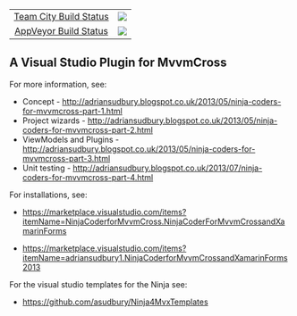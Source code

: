 <table align="center">
    <tr>
        <td align="center"><a href=http://vm-scorchio.westeurope.cloudapp.azure.com:888/viewType.html?buildTypeId=NinjaCoderForMvvmCross_Build&guest=1)>Team City Build Status</a></td>
        <td align="center"><a href="http://vm-scorchio.westeurope.cloudapp.azure.com:888/viewType.html?buildTypeId=NinjaCoderForMvvmCross_Build&guest=1">
	<img src="http://vm-scorchio.westeurope.cloudapp.azure.com:888/app/rest/builds/buildType:(id:NinjaCoderForMvvmCross_Build)/statusIcon"/>
</a></td>
    </tr>
    <tr>
        <td align="center"><a href="http://vm-scorchio.westeurope.cloudapp.azure.com:888/viewType.html?buildTypeId=ExtensionMethods_Build&guest=1">AppVeyor Build Status</a></td>
        <td align="center"><a href="https://ci.appveyor.com/project/asudbury/extensionmethods">
	<img src='https://ci.appveyor.com/api/projects/status/8f6toml9vxkd88op?svg=true'/>
</a></td>
    </tr>
</table>


## A Visual Studio Plugin for MvvmCross


For more information, see:

- Concept - http://adriansudbury.blogspot.co.uk/2013/05/ninja-coders-for-mvvmcross-part-1.html
- Project wizards - http://adriansudbury.blogspot.co.uk/2013/05/ninja-coders-for-mvvmcross-part-2.html
- ViewModels and Plugins - http://adriansudbury.blogspot.co.uk/2013/05/ninja-coders-for-mvvmcross-part-3.html
- Unit testing - http://adriansudbury.blogspot.co.uk/2013/07/ninja-coders-for-mvvmcross-part-4.html


For installations, see:

- https://marketplace.visualstudio.com/items?itemName=NinjaCoderforMvvmCross.NinjaCoderForMvvmCrossandXamarinForms

- https://marketplace.visualstudio.com/items?itemName=adriansudbury1.NinjaCoderforMvvmCrossandXamarinForms2013


For the visual studio templates for the Ninja see:

- https://github.com/asudbury/Ninja4MvxTemplates

